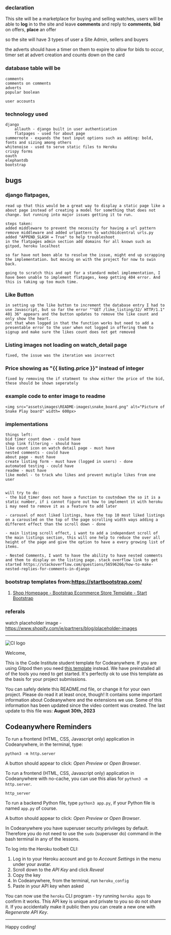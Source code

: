 ### declaration
This site will be a marketplace for buying and selling watches, users will be able to **log** in to the site and leave **comments** and reply to **comments**, **bid** on offers, **place** an offer

so the site will have 3 types of user a Site Admin, sellers and buyers

the adverts should have a timer on them to expire to allow for bids to occur, timer set at advert creation and counts down on the card

### database table will be
	comments
	comments on comments
	adverts
	popular boolean
		
	user accounts

### technology used
	django
		allauth - django built in user authentication 
		flatpages - used for about page
	summernote - expands the text input options such as adding: bold, fonts and sizing among others
	whitenoise - used to serve static files to Heroku
	crispy forms
	oauth
	elephantdb
	bootstrap

## bugs

### django flatpages, 
	read up that this would be a great way to display a static page like a about page instead of creating a model for something that does not change. but running into major issues getting it to run.

	steps taken:
	added middleware to prevent the necessity for having a url pattern
	remove middleware and added urlpattern to watchbidcentral urls.py
	added "APPEND_SLASH = True" to help troubleshoot
	in the flatpages admin section add domains for all known such as gitpod, heroku localhost

	so far have not been able to resolve the issue, might end up scrapping the implementation. but moving on with the project for now to swin back.

	going to scratch this and opt for a standard mobel implementation, I have been unable to implement flatpages, keep getting 404 error. And this is taking up too much time.

### Like Button
	in setting up the like button to increment the database entry I had to use Javascript, but so far the error ""GET /like_listing/32/ HTTP/1.1" 401 36" appears and the button updates to remove the like count and only show the heart. 
	not that when logged in that the function works but need to add a presentable error to the user when not logged in offering them to signup and make sure the likes count does not get removed

### Listing images not loading on watch_detail page
	fixed, the issue was the iteration was incorrect
	

### Price showing as "{{ listing.price }}" instead of integer
	fixed by removing the if statment to show either the price of the bid, these should be shown seperately


### example code to enter image to readme
	<img src="assets\images\README-images\snake_board.png" alt="Picture of Snake Play board" width= 600px>

### implementations

	things left:
	bid timer count down - could have
	shop link filtering - should have
	like count icon on watch detail page - must have
	nested comments - could have
	about page - must have
	create listing form - must have (logged in users) - done
	automated testing - could have
	readme - must have
	like model - to track who likes and prevent mutiple likes from one user
	

	will try to do:
	- the bid_timer does not have a function to coutndown the so it is a static number, if i cannot figure out how to implement it with heroku i may need to remove it as a feature to add later

	- carousel of most liked listings, have the top 10 most liked listings on a carousled on the top of the page scrolling width ways adding a different effect than the scroll down - done

	- main listing scroll effect, i want to add a independant scroll of the main listings section, this will one help to reduce the over all height of the page and give the option to have a every growing list of items.

 	- Nested Comments, I want to have the ability to have nested comments and them to display on the listing page. stack overflow link to get started https://stackoverflow.com/questions/56596266/how-to-make-nested-replies-for-comments-in-django
	

### bootstrap templates from:https://startbootstrap.com/

1. [Shop Homepage - Bootstrap Ecommerce Store Template - Start Bootstrap](https://startbootstrap.com/template/shop-homepage)

### referals

watch placeholder image - https://www.shopify.com/ie/partners/blog/placeholder-images

























---






![CI logo](https://codeinstitute.s3.amazonaws.com/fullstack/ci_logo_small.png)

Welcome,

This is the Code Institute student template for Codeanywhere. If you are using Gitpod then you need [this template](https://github.com/Code-Institute-Org/gitpod-full-template) instead.  We have preinstalled all of the tools you need to get started. It's perfectly ok to use this template as the basis for your project submissions.

You can safely delete this README.md file, or change it for your own project. Please do read it at least once, though! It contains some important information about Codeanywhere and the extensions we use. Some of this information has been updated since the video content was created. The last update to this file was: **August 30th, 2023**

## Codeanywhere Reminders

To run a frontend (HTML, CSS, Javascript only) application in Codeanywhere, in the terminal, type:

`python3 -m http.server`

A button should appear to click: _Open Preview_ or _Open Browser_.

To run a frontend (HTML, CSS, Javascript only) application in Codeanywhere with no-cache, you can use this alias for `python3 -m http.server`.

`http_server`

To run a backend Python file, type `python3 app.py`, if your Python file is named `app.py` of course.

A button should appear to click: _Open Preview_ or _Open Browser_.

In Codeanywhere you have superuser security privileges by default. Therefore you do not need to use the `sudo` (superuser do) command in the bash terminal in any of the lessons.

To log into the Heroku toolbelt CLI:

1. Log in to your Heroku account and go to _Account Settings_ in the menu under your avatar.
2. Scroll down to the _API Key_ and click _Reveal_
3. Copy the key
4. In Codeanywhere, from the terminal, run `heroku_config`
5. Paste in your API key when asked

You can now use the `heroku` CLI program - try running `heroku apps` to confirm it works. This API key is unique and private to you so do not share it. If you accidentally make it public then you can create a new one with _Regenerate API Key_.

---

Happy coding!
